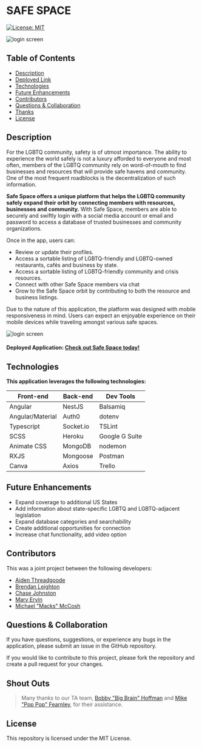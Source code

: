 # SAFE SPACE 
[![License: MIT](https://img.shields.io/badge/License-MIT-yellow.svg)](https://opensource.org/licenses/MIT)

![login screen](https://user-images.githubusercontent.com/66090689/101648197-942b9b80-3a07-11eb-837b-637f2cfdb582.png)

## Table of Contents
* [Description](#description)
* [Deployed Link](#deployed-link)
* [Technologies](#technologies)
* [Future Enhancements](#future-enhancements)
* [Contributors](#contributors)
* [Questions & Collaboration](#questions-&-collaboration)
* [Thanks](#thanks)
* [License](#license)

## Description
For the LGBTQ community, safety is of utmost importance. The ability to experience the world safely is not a luxury afforded to everyone and most often, members of the LGBTQ community rely on word-of-mouth to find businesses and resources that will provide safe havens and community. One of the most frequent roadblocks is the decentralization of such information.

**Safe Space offers a unique platform that helps the LGBTQ community safely expand their orbit by connecting members with resources, businesses and community.** With Safe Space, members are able to securely and swiftly login with a social media account or email and password to access a database of trusted businesses and community organizations.

Once in the app, users can:
- Review or update their profiles.
- Access a sortable listing of LGBTQ-friendly and LGBTQ-owned restaurants, cafés and business by state.
- Access a sortable listing of LGBTQ-friendly community and crisis resources.
- Connect with other Safe Space members via chat
- Grow to the Safe Space orbit by contributing to both the resource and business listings.

Due to the nature of this application, the platform was designed with mobile responsiveness in mind. Users can expect an enjoyable experience on their mobile devices while traveling amongst various safe spaces.

![login screen](./client/src/assets/images/demo.gif)


#### Deployed Application: [Check out Safe Space today!](https://safe-space-ne.herokuapp.com/)

## Technologies
**This application leverages the following technologies:**

| Front-end          | Back-end         | Dev Tools      |
|--------------------|------------------|----------------|
| Angular            | NestJS           | Balsamiq       |
| Angular/Material   | Auth0            | dotenv         |
| Typescript         | Socket.io        | TSLint         |
| SCSS               | Heroku           | Google G Suite |
| Animate CSS        | MongoDB          | nodemon        |
| RXJS               | Mongoose         | Postman        |
| Canva              | Axios            | Trello         |

## Future Enhancements
- Expand coverage to additional US States
- Add information about state-specific LGBTQ and LGBTQ-adjacent legislation
- Expand database categories and searchability
- Create additional opportunities for connection
- Increase chat functionality, add video option

## Contributors
This was a joint project between the following developers:
- [Aiden Threadgoode](https://github.com/a-thread)
- [Brendan Leighton](https://github.com/BR3NDAN-L8N)
- [Chase Johnston](https://github.com/johnstoc13)
- [Mary Ervin](https://github.com/mwoodervin)
- [Michael "Macks" McCosh](https://github.com/macksm3)

## Questions & Collaboration
If you have questions, suggestions, or experience any bugs in the application, please submit an issue in the GitHub repository. 

If you would like to contribute to this project, please fork the repository and create a pull request for your changes.

## Shout Outs
> Many thanks to our TA team, [Bobby "Big Brain" Hoffman](https://github.com/rhoffman103) and [Mike "Pop Pop" Fearnley](https://github.com/fearmichael), for their assistance.

## License
This repository is licensed under the MIT License.




